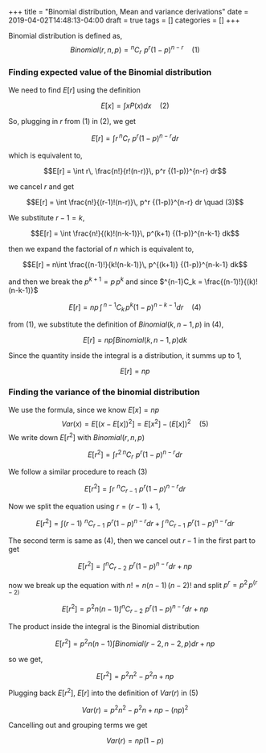 +++
title = "Binomial distribution, Mean and variance derivations"
date = 2019-04-02T14:48:13-04:00
draft = true
tags = []
categories = []
+++

Binomial distribution is defined as,
$$Binomial(r,n,p) = {}^{n}C_{r}\,\, p^r {(1-p)}^{n-r}\quad (1)$$

### Finding expected value of the Binomial distribution

We need to find $E[r]$ using the definition

$$E[x] = \int x P(x)dx\quad (2)$$

So, plugging in $r$ from $(1)$ in $(2)$, we get

$$E[r] = \int r\, ^{n}C_r\,\, p^r {(1-p)}^{n-r} dr$$

which is equivalent to,

$$E[r] = \int r\, \frac{n!}{r!(n-r)}\, p^r {(1-p)}^{n-r} dr$$

we cancel $r$ and get

$$E[r] = \int \frac{n!}{(r-1)!(n-r)}\, p^r {(1-p)}^{n-r} dr \quad (3)$$

We substitute $r-1=k$,

$$E[r] = \int \frac{n!}{(k)!(n-k-1)}\, p^(k+1) {(1-p)}^{n-k-1} dk$$

then we expand the factorial of $n$ which is equivalent to,

$$E[r] = n\int \frac{(n-1)!}{k!(n-k-1)}\, p^{(k+1)} {(1-p)}^{n-k-1} dk$$

and then we break the $p^{k+1} = p\, p^k$ and since $^{n-1}C_k = \frac{(n-1)!}{(k)!(n-k-1)}$

$$E[r] = np\,\int \,^{n-1}C_k\, p^{k}{(1-p)}^{n-k-1}dr \quad (4)$$

from $(1)$, we substitute the definition of $Binomial(k,n-1,p)$ in $(4)$,

$$E[r] = np \int Binomial(k,n-1,p) dk $$

Since the quantity inside the integral is a distribution, it summs up to 1,

$$E[r] = np$$

### Finding the variance of the binomial distribution

We use the formula, since we know $E[x] = np$
$$Var(x) = E[(x - E[x])^2] = E[x^2] - (E[x])^2 \quad (5)$$
We write down $E[r^2]$ with $Binomial(r,n,p)$

$$
E[r^2] = \int r^2\, ^{n}C_r\,\, p^r {(1-p)}^{n-r} dr
$$

We follow a similar procedure to reach $(3)$

$$
E[r^2] = \int r\,\, ^{n}C_{r-1}\,\, p^r {(1-p)}^{n-r} dr
$$

Now we split the equation using $r = (r-1) + 1$,

$$
E[r^2] = \int (r-1)\,\, ^{n}C_{r-1}\,\, p^r {(1-p)}^{n-r} dr + \int \,^{n}C_{r-1}\,\, p^r {(1-p)}^{n-r} dr
$$

The second term is same as $(4)$, then we cancel out $r-1$ in the first part to get

$$
E[r^2] = \int ^{n}C_{r-2}\,\, p^r {(1-p)}^{n-r} dr + np
$$

now we break up the equation with $n! = n(n-1)\, (n-2)!$ and split $p^r = p^2\, p^(r-2)$

$$
E[r^2] = p^2 n(n-1)\int ^{n}C_{r-2}\,\, p^r {(1-p)}^{n-r} dr + np
$$

The product inside the integral is the Binomial distribution

$$
E[r^2] = p^2 n(n-1)\int Binomial(r-2,n-2,p) dr + np
$$

so we get,

$$
E[r^2] = p^2 n^2 - p^2 n  + np
$$

Plugging back $E[r^2]$, $E[r]$ into the definition of $Var(r)$ in $(5)$

$$
Var(r) = p^2 n^2 - p^2 n  + np - (np)^2
$$

Cancelling out and grouping terms we get

$$
Var(r) = np(1-p)
$$
